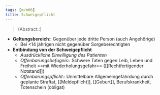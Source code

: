 ```yaml
---
tags: [m/m06]
title: Schweigepflicht
---
```

> (Abstract::)

- **Geltungsbereich**:: Gegenüber jede dritte Person (auch Angehörige)
	- Bei <14 jährigen nicht gegenüber Sorgeberechtigten
- **Entbindung von der Schweigepflicht**
	- *Ausdrückliche Einwilligung des Patienten*
	- *Offenbarungsbefugnis*:: Schwere Taten gegen Leib, Leben und Freiheit ==mit Wiederholungsgefahr== ([[Rechtfertigender Notstand]])
	- *Offenbarungspflicht*:: Unmittelbare Allgemeingefährdung durch geplante Straftat, [[Meldepflicht]], [[Geburt]], Berufskrankheit, Totenschein (obligat)